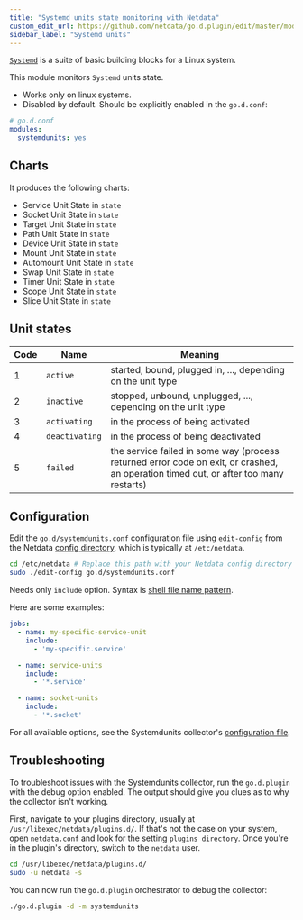 ```yaml
---
title: "Systemd units state monitoring with Netdata"
custom_edit_url: https://github.com/netdata/go.d.plugin/edit/master/modules/systemdunits/README.md
sidebar_label: "Systemd units"
---
```




[`Systemd`](https://www.freedesktop.org/wiki/Software/systemd/) is a suite of basic building blocks for a Linux system.

This module monitors `Systemd` units state.

-   Works only on linux systems.
-   Disabled by default. Should be explicitly enabled in the `go.d.conf`:

```yaml
# go.d.conf
modules:
  systemdunits: yes
```

## Charts

It produces the following charts:

-   Service Unit State in `state`
-   Socket Unit State in `state`
-   Target Unit State in `state`
-   Path Unit State in `state`
-   Device Unit State in `state`
-   Mount Unit State in `state`
-   Automount Unit State in `state`
-   Swap Unit State in `state`
-   Timer Unit State in `state`
-   Scope Unit State in `state`
-   Slice Unit State in `state`

## Unit states

| Code  | Name         | Meaning |
| ----- | ------------ | ------- |
| 1     | `active`       | started, bound, plugged in, ..., depending on the unit type |
| 2     | `inactive`     | stopped, unbound, unplugged, ..., depending on the unit type |
| 3     | `activating`   | in the process of being activated |
| 4     | `deactivating` | in the process of being deactivated |
| 5     | `failed`       | the service failed in some way (process returned error code on exit, or crashed, an operation timed out, or after too many restarts) |

## Configuration

Edit the `go.d/systemdunits.conf` configuration file using `edit-config` from the Netdata [config
directory](/docs/configure/nodes), which is typically at `/etc/netdata`.

```bash
cd /etc/netdata # Replace this path with your Netdata config directory
sudo ./edit-config go.d/systemdunits.conf
```

Needs only `include` option. Syntax is [shell file name pattern](https://golang.org/pkg/path/filepath/#Match).

Here are some examples:

```yaml
jobs:
  - name: my-specific-service-unit
    include:
      - 'my-specific.service'

  - name: service-units
    include:
      - '*.service'

  - name: socket-units
    include:
      - '*.socket'
```


For all available options, see the Systemdunits collector's [configuration
file](https://github.com/netdata/go.d.plugin/blob/master/config/go.d/systemdunits.conf).

## Troubleshooting

To troubleshoot issues with the Systemdunits collector, run the `go.d.plugin` with the debug option enabled.
The output should give you clues as to why the collector isn't working.

First, navigate to your plugins directory, usually at `/usr/libexec/netdata/plugins.d/`. If that's not the case on your
system, open `netdata.conf` and look for the setting `plugins directory`. Once you're in the plugin's directory, switch
to the `netdata` user.

```bash
cd /usr/libexec/netdata/plugins.d/
sudo -u netdata -s
```

You can now run the `go.d.plugin` orchestrator to debug the collector:

```bash
./go.d.plugin -d -m systemdunits
```
